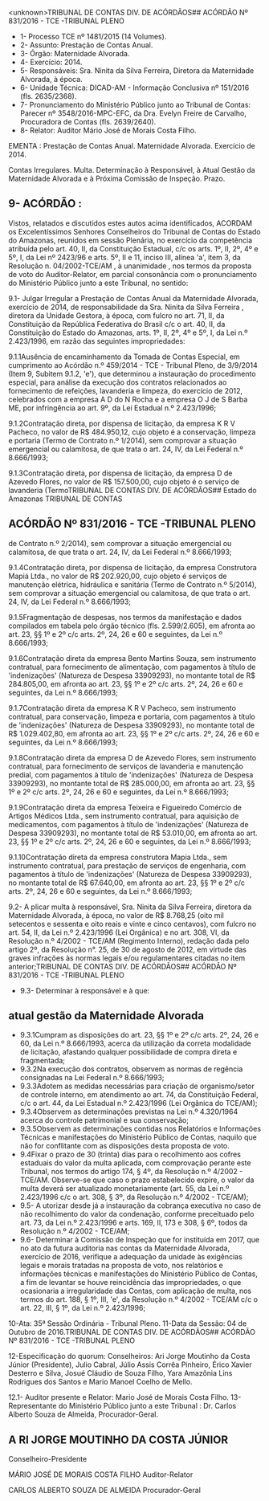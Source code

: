 &lt;unknown&gt;TRIBUNAL DE CONTAS DIV. DE ACÓRDÃOS## ACÓRDÃO Nº 831/2016 - TCE -TRIBUNAL PLENO

- 1- Processo TCE nº 1481/2015 (14 Volumes).
- 2- Assunto: Prestação de Contas Anual.
- 3- Órgão: Maternidade Alvorada.
- 4- Exercício: 2014.
- 5-  Responsáveis: Sra.  Ninita  da  Silva  Ferreira,  Diretora  da  Maternidade  Alvorada,  à época.
- 6- Unidade Técnica: DICAD-AM - Informação Conclusiva nº 151/2016 (fls. 2635/2368).
- 7-  Pronunciamento  do Ministério Público  junto  ao Tribunal  de Contas: Parecer  nº 3548/2016-MPC-EFC,  da  Dra.  Evelyn  Freire  de  Carvalho,  Procuradora  de  Contas  (fls. 2639/2640).
- 8- Relator: Auditor Mário José de Morais Costa Filho.

EMENTA : Prestação de Contas Anual. Maternidade Alvorada. Exercício de 2014.

Contas Irregulares. Multa. Determinação à Responsável, à Atual Gestão da Maternidade Alvorada  e à Próxima  Comissão  de  Inspeção. Prazo.

## 9- ACÓRDÃO :

Vistos, relatados e discutidos estes autos acima identificados, ACORDAM os Excelentíssimos Senhores Conselheiros do Tribunal de Contas do Estado do Amazonas, reunidos em sessão Plenária, no exercício da competência atribuída pelo  art.  40,  II, da Constituição Estadual, c/c os arts. 1º, II, 2º, 4º e 5º, I, da Lei nº 2423/96 e arts. 5º, II e 11, inciso  III,  alínea  'a',  item  3,  da  Resolução  n.  04/2002-TCE/AM ,  à  unanimidade ,  nos termos  da  proposta  de  voto  do Auditor-Relator, em  parcial  consonância com  o pronunciamento do Ministério Público junto a este Tribunal, no sentido:

9.1- Julgar Irregular a Prestação de Contas Anual da Maternidade Alvorada, exercício  de  2014,  de  responsabilidade  da  Sra. Ninita  da  Silva  Ferreira ,  diretora  da Unidade  Gestora,  à  época,  com  fulcro  no  art.  71,  II,  da  Constituição  da  República Federativa do Brasil c/c o art. 40, II, da Constituição do Estado do Amazonas, arts. 1º, II, 2º, 4º e 5º, I, da Lei n.º 2.423/1996, em razão das seguintes impropriedades:

9.1.1Ausência  de  encaminhamento  da  Tomada  de  Contas  Especial,  em cumprimento  ao  Acórdão  n.º  459/2014  -  TCE  -  Tribunal  Pleno,  de  3/9/2014  (Item  9, Subitem 9.1.2, 'e'), que determinou a instauração do procedimento especial, para análise da  execução  dos  contratos  relacionados  ao  fornecimento  de  refeições,  lavanderia  e limpeza, do exercício de 2012, celebrados com a empresa A D do N Rocha e a empresa O J de S Barba ME, por infringência ao art. 9º, da Lei Estadual n.º 2.423/1996;

9.1.2Contratação  direta,  por  dispensa  de  licitação,  da  empresa  K  R  V Pacheco,  no  valor  de  R$  484.950,12,  cujo  objeto  é  a  conservação,  limpeza  e  portaria (Termo de Contrato n.º 1/2014), sem comprovar a situação emergencial ou calamitosa, de que trata o art. 24, IV, da Lei Federal n.º 8.666/1993;

9.1.3Contratação  direta,  por  dispensa  de  licitação,  da  empresa  D  de Azevedo Flores, no valor de R$ 157.500,00, cujo objeto é o serviço de lavanderia (TermoTRIBUNAL DE CONTAS DIV. DE ACÓRDÃOS## Estado do Amazonas TRIBUNAL DE CONTAS

## ACÓRDÃO Nº 831/2016 - TCE -TRIBUNAL PLENO

de Contrato n.º 2/2014), sem comprovar a situação emergencial ou calamitosa, de que trata o art. 24, IV, da Lei Federal n.º 8.666/1993;

9.1.4Contratação direta, por dispensa de licitação, da empresa Construtora Mapiá Ltda., no  valor de R$ 202.920,00, cujo objeto é serviços de manutenção elétrica, hidráulica  e  sanitária  (Termo  de  Contrato  n.º  5/2014),  sem  comprovar  a  situação emergencial ou calamitosa, de que trata o art. 24, IV, da Lei Federal n.º 8.666/1993;

9.1.5Fragmentação  de  despesas,  nos  termos  da  manifestação  e  dados compilados em tabela pelo órgão técnico (fls. 2.599/2.605), em afronta ao art. 23, §§ 1º e 2º c/c arts. 2º, 24, 26 e 60 e seguintes, da Lei n.º 8.666/1993;

9.1.6Contratação direta da empresa Bento Martins Souza, sem instrumento  contratual,  para  fornecimento  de  alimentação,  com  pagamentos  à  título  de 'indenizações' (Natureza de Despesa 33909293), no montante total de R$ 284.805,00, em  afronta  ao  art.  23,  §§  1º  e  2º  c/c  arts.  2º,  24,  26  e  60  e  seguintes,  da  Lei  n.º 8.666/1993;

9.1.7Contratação  direta  da  empresa  K  R  V  Pacheco,  sem  instrumento contratual, para conservação, limpeza e portaria, com pagamentos à título de 'indenizações' (Natureza de Despesa 33909293), no montante total de R$ 1.029.402,80, em  afronta  ao  art.  23,  §§  1º  e  2º  c/c  arts.  2º,  24,  26  e  60  e  seguintes,  da  Lei  n.º 8.666/1993;

9.1.8Contratação direta da empresa D de Azevedo Flores, sem instrumento  contratual,  para  fornecimento  de  serviços  de  lavanderia  e  manutenção predial, com pagamentos à título de 'indenizações' (Natureza de Despesa 33909293), no montante total de R$ 285.000,00, em afronta ao art. 23, §§ 1º e 2º c/c arts. 2º, 24, 26 e 60 e seguintes, da Lei n.º 8.666/1993;

9.1.9Contratação  direta  da  empresa  Teixeira  e  Figueiredo  Comércio  de Artigos Médicos Ltda., sem instrumento contratual, para aquisição de medicamentos, com pagamentos  à  título  de  'indenizações'  (Natureza  de Despesa  33909293),  no  montante total  de  R$  53.010,00,  em  afronta  ao  art.  23,  §§  1º  e  2º  c/c  arts.  2º,  24,  26  e  60  e seguintes, da Lei n.º 8.666/1993;

9.1.10Contratação  direta da empresa  construtora  Mapia  Ltda., sem instrumento  contratual,  para  prestação  de  serviços  de  engenharia,  com  pagamentos  à título  de  'indenizações'  (Natureza  de  Despesa  33909293),  no  montante  total  de  R$ 67.640,00, em afronta ao art. 23, §§ 1º e 2º c/c arts. 2º, 24, 26 e 60 e seguintes, da Lei n.º 8.666/1993;

9.2-  A plicar  multa à  responsável, Sra. Ninita da Silva Ferreira, diretora  da Maternidade Alvorada, à época, no valor de R$ 8.768,25 (oito mil setecentos e sessenta e oito  reais  e  vinte  e  cinco  centavos), com fulcro no art. 54, II, da Lei n.º 2.423/1996 (Lei Orgânica)  e  no  art.  308,  VI,  da  Resolução  n.º  4/2002  -  TCE/AM  (Regimento  Interno), redação dada pelo artigo 2º, da Resolução n°. 25, de 30 de agosto de 2012, em virtude das graves infrações às normas legais e/ou regulamentares citadas no item anterior;TRIBUNAL DE CONTAS DIV. DE ACÓRDÃOS## ACÓRDÃO Nº 831/2016 - TCE -TRIBUNAL PLENO

- 9.3- Determinar à responsável e à que:

## atual gestão da Maternidade Alvorada

- 9.3.1Cumpram as disposições do art. 23, §§ 1º e 2º c/c arts. 2º, 24, 26 e 60,  da  Lei  n.º  8.666/1993,  acerca  da  utilização  da  correta  modalidade  de  licitação, afastando qualquer possibilidade de compra direta e fragmentada;
- 9.3.2Na  execução  dos  contratos,  observem  as  normas  de  regência consignadas na Lei Federal n.º 8.666/1993;
- 9.3.3Adotem as medidas necessárias para criação de organismo/setor de controle interno, em atendimento ao art. 74, da Constituição Federal, c/c o art. 44, da Lei Estadual n.º 2.423/1996 (Lei Orgânica do TCE/AM);
- 9.3.4Observem as determinações previstas na Lei n.º 4.320/1964  acerca do controle patrimonial e sua conservação;
- 9.3.5Observem as determinações contidas nos Relatórios e Informações Técnicas e manifestações do Ministério Público de Contas, naquilo que não for conflitante com as disposições desta proposta de voto.
- 9.4Fixar  o  prazo  de  30  (trinta)  dias para  o  recolhimento  aos  cofres estaduais  do  valor  da  multa  aplicada,  com  comprovação  perante  este  Tribunal,  nos termos do artigo 174, § 4º, da Resolução n.º 4/2002 - TCE/AM. Observe-se que caso o prazo estabelecido expire, o valor da multa deverá ser atualizado monetariamente (art. 55, da Lei n.º 2.423/1996 c/c o art. 308, § 3º, da Resolução n.º 4/2002 - TCE/AM);
- 9.5-  A utorizar  desde  já  a  instauração  da cobrança executiva no  caso de não recolhimento do valor da condenação, conforme preceituado pelo art. 73, da Lei n.º 2.423/1996 e arts. 169, II, 173 e 308, § 6º, todos da Resolução n.º 4/2002 - TCE/AM;
- 9.6- Determinar à Comissão de Inspeção que for instituída em 2017, que no ato da futura auditoria nas contas da Maternidade Alvorada, exercício de 2016, verifique a adequação da unidade às exigências legais e morais tratadas na proposta de voto, nos relatórios e informações técnicas e manifestações do Ministério Público de Contas, a fim de levantar se houve reincidência das impropriedades, o que ocasionaria a irregularidade das Contas, com aplicação de multa, nos termos do art. 188, § 1º, III, 'e', da Resolução n.º 4/2002 - TCE/AM c/c o art. 22, III, § 1º, da Lei n.º 2.423/1996;

10-Ata: 35ª Sessão Ordinária - Tribunal Pleno. 11-Data da Sessão: 04 de Outubro de 2016.TRIBUNAL DE CONTAS DIV. DE ACÓRDÃOS## ACÓRDÃO Nº 831/2016 - TCE -TRIBUNAL PLENO

12-Especificação  do  quorum: Conselheiros: Ari Jorge  Moutinho  da  Costa  Júnior (Presidente),  Julio  Cabral,  Júlio  Assis  Corrêa  Pinheiro,  Érico  Xavier  Desterro  e  Silva, Josué Cláudio de Souza Filho, Yara Amazônia Lins Rodrigues dos Santos e Mario Manoel Coelho de Mello.

12.1- Auditor presente e Relator: Mario José de Morais Costa Filho. 13-Representante  do  Ministério  Público  junto  a  este  Tribunal :  Dr.  Carlos  Alberto Souza de Almeida, Procurador-Geral.

## A RI JORGE MOUTINHO DA COSTA JÚNIOR

Conselheiro-Presidente

MÁRIO JOSÉ DE MORAIS COSTA FILHO Auditor-Relator

CARLOS ALBERTO SOUZA DE ALMEIDA Procurador-Geral